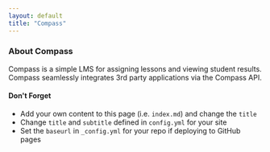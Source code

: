 ```yaml
---
layout: default
title: "Compass"
---
```


### About Compass

Compass is a simple LMS for assigning lessons and viewing student results. Compass seamlessly integrates 3rd party applications via the Compass API.

#### Don't Forget

- Add your own content to this page (i.e. `index.md`) and change the `title`
- Change `title` and `subtitle` defined in `config.yml` for your site
- Set the `baseurl` in `_config.yml` for your repo if deploying to GitHub pages
